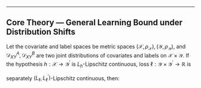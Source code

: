 ---

## Core Theory — General Learning Bound under Distribution Shifts

Let the covariate and label spaces be metric spaces $(\mathcal{X} ,\rho _{\mathcal{X}}),(\mathcal{Y} ,\rho _{\mathcal{Y}})$, and $\mathcal{D} _{XY}^{A}, \mathcal{D} _{XY}^{B}$ are two joint distributions of covariates and labels on $\mathcal{X}\times\mathcal{Y}$. If the hypothesis $h:\mathcal{X} \rightarrow \mathcal{Y} ^{'}$ is $L_h$-Lipschitz continuous, loss $\ell :\mathcal{Y} \times \mathcal{Y} ^{'}\rightarrow \mathbb{R}$ is 

separately $(L_{\ell},L_{\ell}^{'})$-Lipschitz continuous, then:



